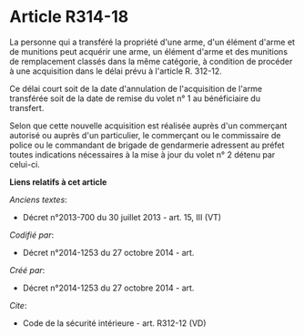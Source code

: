 # Article R314-18

La personne qui a transféré la propriété d'une arme, d'un élément d'arme et de munitions peut acquérir une arme, un élément
d'arme et des munitions de remplacement classés dans la même catégorie, à condition de procéder à une acquisition dans le
délai prévu à l'article R. 312-12. 

Ce délai court soit de la date d'annulation de l'acquisition de l'arme transférée soit de la date de remise du volet n° 1 au
bénéficiaire du transfert. 

Selon que cette nouvelle acquisition est réalisée auprès d'un commerçant autorisé ou auprès d'un particulier, le commerçant
ou le commissaire de police ou le commandant de brigade de gendarmerie adressent au préfet toutes indications nécessaires à
la mise à jour du volet n° 2 détenu par celui-ci.

**Liens relatifs à cet article**

_Anciens textes_:

  - Décret n°2013-700 du 30 juillet 2013 - art. 15, III (VT)

_Codifié par_:

  - Décret n°2014-1253 du 27 octobre 2014 - art.

_Créé par_:

  - Décret n°2014-1253 du 27 octobre 2014 - art.

_Cite_:

  - Code de la sécurité intérieure - art. R312-12 (VD)
